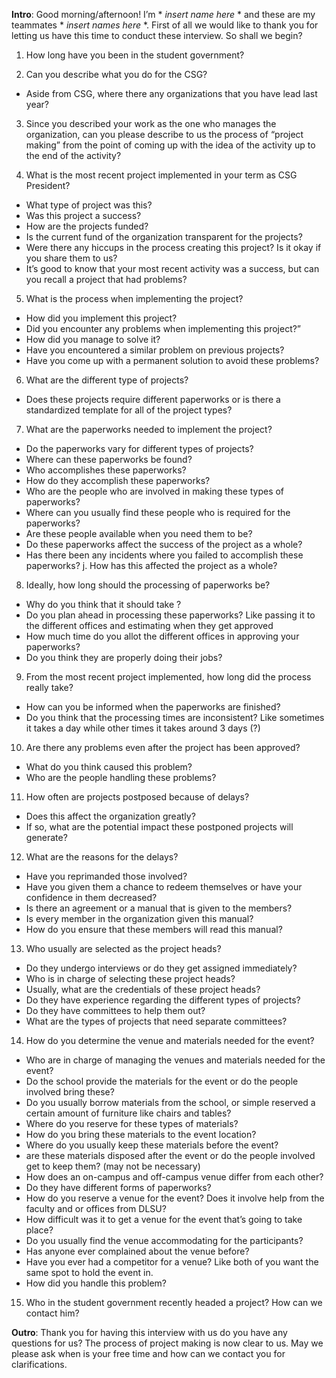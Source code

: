 **Intro**: Good morning/afternoon! I’m * *insert name here* * and these are my teammates * *insert names here* *. First of all we would like to thank you for letting us have this time to conduct these interview. So shall we begin?

1.	How long have you been in the student government?

2.	Can you describe what you do for the CSG?
  - Aside from CSG, where there any organizations that you have lead last year?

3.	Since you described your work as the one who manages the organization, can you please describe to us the process of “project making” from the point of coming up with the idea of the activity up to the end of the activity?

4.	What is the most recent project implemented in your term as CSG President? 
  - What type of project was this?
  - Was this project a success?
  - How are the projects funded? 
  - Is the current fund of the organization transparent for the projects?
  - Were there any hiccups in the process creating this project? Is it okay if you share them to us? 
  - It’s good to know that your most recent activity was a success, but can you recall a project that had problems? 

5.	What is the process when implementing the project?  
  - How did you implement this project? 
  - Did you encounter any problems when implementing this project?”
  - How did you manage to solve it?
  - Have you encountered a similar problem on previous projects?
  - Have you come up with a permanent solution to avoid these problems?

6.	What are the different type of projects?
  - Does these projects require different paperworks or is there a standardized template for all of the project types?
       
7.	What are the paperworks needed to implement the project?
  - Do the paperworks vary for different types of projects?
  - Where can these paperworks be found?
  - Who accomplishes these paperworks? 
  - How do they accomplish these paperworks?
  - Who are the people who are involved in making these types of paperworks?
  - Where can you usually find these people who is required for the paperworks?
  - Are these people available when you need them to be?
  - Do these paperworks affect the success of the project as a whole?
  - Has there been any incidents where you failed to accomplish these 
paperworks?
  j. How has this affected the project as a whole?

8.	Ideally, how long should the processing of paperworks be?
  -	Why do you think that it should take <insert answer from previous question>?
  -	Do you plan ahead in processing these paperworks? Like passing it to the different offices and estimating when they get approved
  -	How much time do you allot the different offices in approving your paperworks?
  -	Do you think they are properly doing their jobs?

9.	From the most recent project implemented, how long did the process really take?
  -	How can you be informed when the paperworks are finished?
  -	Do you think that the processing times are inconsistent? Like sometimes it takes a day while other times it takes around 3 days (?)

10.	Are there any problems even after the project has been approved?
  -	What do you think caused this problem?
  -	Who are the people handling these problems?

11.	How often are projects postposed because of delays?
  -	Does this affect the organization greatly?
  -	If so, what are the potential impact these postponed projects will generate?

12.	What are the reasons for the delays?
  -	Have you reprimanded those involved?
  -	Have you given them a chance to redeem themselves or have your confidence in them decreased?
  -	Is there an agreement or a manual that is given to the members?
  -	Is every member in the organization given this manual?
  -	How do you ensure that these members will read this manual?

13.	Who usually are selected as the project heads?
  -	Do they undergo interviews or do they get assigned immediately?
  -	Who is in charge of selecting these project heads?
  -	Usually, what are the credentials of these project heads?
  -	Do they have experience regarding the different types of projects?
  -	Do they have committees to help them out?
  -	What are the types of projects that need separate committees?

14.	How do you determine the venue and materials needed for the event?
  -	Who are in charge of managing the venues and materials needed for the event?
  -	Do the school provide the materials for the event or do the people involved bring these?
  -	Do you usually borrow materials from the school, or simple reserved a certain amount of furniture like chairs and tables?
  -	Where do you reserve for these types of materials?
  -	 How do you bring these materials to the event location? 
  -	Where do you usually keep these materials before the event?
  -	are these materials disposed after the event or do the people involved get to keep them? (may not be necessary)
  -	How does an on-campus and off-campus venue differ from each other?
  -	Do they have different forms of paperworks?
  -	How do you reserve a venue for the event?
  	Does it involve help from the faculty and or offices from DLSU?
  -	How difficult was it to get a venue for the event that’s going to take place?
  -	Do you usually find the venue accommodating for the participants?
  -	Has anyone ever complained about the venue before?
  -	Have you ever had a competitor for a venue? Like both of you want the same spot to hold the event in.
  -	How did you handle this problem?
	   
15.	Who in the student government recently headed a project? How can we contact him?


**Outro**: Thank you for having this interview with us do you have any questions for us?  The process of project making is now clear to us. May we please ask when is your free time and how can we contact you for clarifications.
